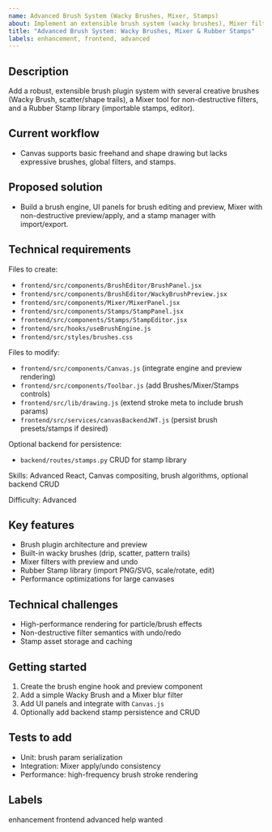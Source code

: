 ```yaml
---
name: Advanced Brush System (Wacky Brushes, Mixer, Stamps)
about: Implement an extensible brush system (wacky brushes), Mixer filters, and a Rubber Stamp library for creative tools parity with classic drawing apps.
title: "Advanced Brush System: Wacky Brushes, Mixer & Rubber Stamps"
labels: enhancement, frontend, advanced
---
```


## Description

Add a robust, extensible brush plugin system with several creative brushes (Wacky Brush, scatter/shape trails), a Mixer tool for non-destructive filters, and a Rubber Stamp library (importable stamps, editor).

## Current workflow

- Canvas supports basic freehand and shape drawing but lacks expressive brushes, global filters, and stamps.

## Proposed solution

- Build a brush engine, UI panels for brush editing and preview, Mixer with non-destructive preview/apply, and a stamp manager with import/export.

## Technical requirements

Files to create:
- `frontend/src/components/BrushEditor/BrushPanel.jsx`
- `frontend/src/components/BrushEditor/WackyBrushPreview.jsx`
- `frontend/src/components/Mixer/MixerPanel.jsx`
- `frontend/src/components/Stamps/StampPanel.jsx`
- `frontend/src/components/Stamps/StampEditor.jsx`
- `frontend/src/hooks/useBrushEngine.js`
- `frontend/src/styles/brushes.css`

Files to modify:
- `frontend/src/components/Canvas.js` (integrate engine and preview rendering)
- `frontend/src/components/Toolbar.js` (add Brushes/Mixer/Stamps controls)
- `frontend/src/lib/drawing.js` (extend stroke meta to include brush params)
- `frontend/src/services/canvasBackendJWT.js` (persist brush presets/stamps if desired)

Optional backend for persistence:
- `backend/routes/stamps.py` CRUD for stamp library

Skills: Advanced React, Canvas compositing, brush algorithms, optional backend CRUD

Difficulty: Advanced

## Key features

- Brush plugin architecture and preview
- Built-in wacky brushes (drip, scatter, pattern trails)
- Mixer filters with preview and undo
- Rubber Stamp library (import PNG/SVG, scale/rotate, edit)
- Performance optimizations for large canvases

## Technical challenges

- High-performance rendering for particle/brush effects
- Non-destructive filter semantics with undo/redo
- Stamp asset storage and caching

## Getting started

1. Create the brush engine hook and preview component
2. Add a simple Wacky Brush and a Mixer blur filter
3. Add UI panels and integrate with `Canvas.js`
4. Optionally add backend stamp persistence and CRUD

## Tests to add

- Unit: brush param serialization
- Integration: Mixer apply/undo consistency
- Performance: high-frequency brush stroke rendering

## Labels

enhancement frontend advanced help wanted

